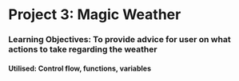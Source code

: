 # Project 3: Magic Weather

### Learning Objectives: To provide advice for user on what actions to take regarding the weather

#### Utilised: Control flow, functions, variables